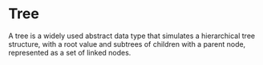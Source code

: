 # Tree

A tree is a widely used abstract data type that simulates a hierarchical tree structure, with a root value and subtrees of children with a parent node, represented as a set of linked nodes.
